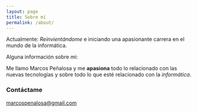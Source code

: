 ```yaml
---
layout: page
title: Sobre mí
permalink: /about/
---
```

Actualmente: _Reinvientándome_ e iniciando una apasionante carrera en el mundo de la informática.

Alguna información sobre mi:

Me llamo Marcos Peñalosa y me **apasiona** todo lo relacionado con las nuevas tecnologías y sobre todo lo que esté relacionado con la _informática_.

### Contáctame

[marcospenalosa@gmail.com](mailto:marcospenalosa@gmail.com)
